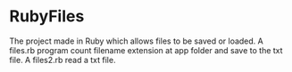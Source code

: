 # RubyFiles
The project made in Ruby which allows files to be saved or loaded. A files.rb program count filename extension at app folder and save to the txt file. A files2.rb read a txt file.

